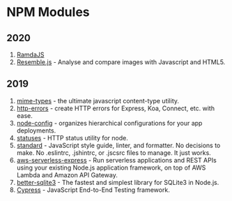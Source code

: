 # NPM Modules

## 2020
1. [RamdaJS](https://ramdajs.com/docs/)
2. [Resemble.js](https://github.com/rsmbl/Resemble.js) - Analyse and compare images with Javascript and HTML5.

## 2019

1. [mime-types](https://github.com/jshttp/mime-types) - the ultimate javascript content-type utility.
2. [http-errors](https://github.com/jshttp/http-errors) - create HTTP errors for Express, Koa, Connect, etc. with ease.
3. [node-config](https://github.com/lorenwest/node-config) - organizes hierarchical configurations for your app deployments.
4. [statuses](https://github.com/jshttp/statuses) - HTTP status utility for node.
5. [standard](https://github.com/standard/standard) - JavaScript style guide, linter, and formatter. No decisions to make. No .eslintrc, .jshintrc, or .jscsrc files to manage. It just works.
6. [aws-serverless-express](https://github.com/awslabs/aws-serverless-express) - Run serverless applications and REST APIs using your existing Node.js application framework, on top of AWS Lambda and Amazon API Gateway. 
7. [better-sqlite3](https://github.com/JoshuaWise/better-sqlite3) - The fastest and simplest library for SQLite3 in Node.js.
8. [Cypress](https://www.cypress.io/) - JavaScript End-to-End Testing framework.
